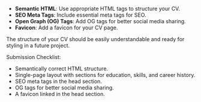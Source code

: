 * **Semantic HTML**: Use appropriate HTML tags to structure your CV.
* **SEO Meta Tags**: Include essential meta tags for SEO.
* **Open Graph (OG) Tags**: Add OG tags for better social media sharing.
* **Favicon**: Add a favicon for your CV page.

The structure of your CV should be easily understandable and ready for styling in a future project.

Submission Checklist:
* Semantically correct HTML structure.
* Single-page layout with sections for education, skills, and career history.
* SEO meta tags in the head section.
* OG tags for better social media sharing.
* A favicon linked in the head section.